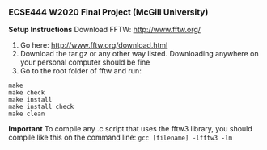 ### ECSE444 W2020 Final Project (McGill University)

**Setup Instructions**
Download FFTW: http://www.fftw.org/
1. Go here: http://www.fftw.org/download.html
2. Download the tar.gz or any other way listed. Downloading anywhere on your personal computer should be fine
3. Go to the root folder of fftw and run:
```./configure
make
make check
make install
make install check
make clean 
```
**Important**
To compile any .c script that uses the fftw3 library, you should compile like this on the command line:
```gcc [filename] -lfftw3 -lm```
